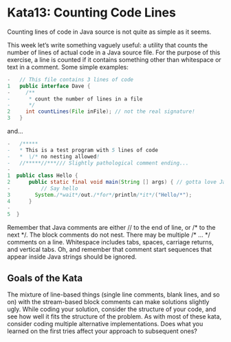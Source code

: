 # Kata13: Counting Code Lines
Counting lines of code in Java source is not quite as simple as it seems.

This week let’s write something vaguely useful: a utility that counts the number of lines of actual code in a Java source file. For the purpose of this exercise, a line is counted if it contains something other than whitespace or text in a comment. Some simple examples:

```Java
-   // This file contains 3 lines of code
1   public interface Dave {
-     /**
-      * count the number of lines in a file
-      */
2     int countLines(File inFile); // not the real signature!
3   }
```
and…

```Java
-   /*****
-   * This is a test program with 5 lines of code
-   *  \/* no nesting allowed!
-   //*****//***/// Slightly pathological comment ending...
-
1  public class Hello {
2      public static final void main(String [] args) { // gotta love Java
-          // Say hello
3        System./*wait*/out./*for*/println/*it*/("Hello/*");
4      }
-
5  }
```
Remember that Java comments are either // to the end of line, or /\* to the next \*/. The block comments do not nest. There may be multiple /\* … \*/ comments on a line. Whitespace includes tabs, spaces, carriage returns, and vertical tabs. Oh, and remember that comment start sequences that appear inside Java strings should be ignored.

## Goals of the Kata
The mixture of line-based things (single line comments, blank lines, and so on) with the stream-based block comments can make solutions slightly ugly. While coding your solution, consider the structure of your code, and see how well it fits the structure of the problem. As with most of these kata, consider coding multiple alternative implementations. Does what you learned on the first tries affect your approach to subsequent ones?
